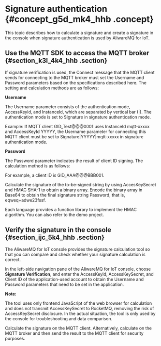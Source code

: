 # Signature authentication {#concept_g5d_mk4_hhb .concept}

This topic describes how to calculate a signature and create a signature in the console when signature authentication is used by AliwareMQ for IoT.

## Use the MQTT SDK to access the MQTT broker {#section_k3l_4k4_hhb .section}

If signature verification is used, the Connect message that the MQTT client sends for connecting to the MQTT broker must set the Username and Password parameters based on the specifications described here. The setting and calculation methods are as follows:

**Username**

The Username parameter consists of the authentication mode, AccessKeyId, and InstanceId, which are separated by vertical bar \(|\). The authentication mode is set to Signature in signature authentication mode.

Example: If MQTT client GID\_Test@@@0001 uses InstanceId mqtt-xxxxx and AccessKeyId YYYYY, the Username parameter for connecting this MQTT client must be set to Signature|YYYYY|mqtt-xxxxx in signature authentication mode.

**Password**

The Password parameter indicates the result of client ID signing. The calculation method is as follows:

For example, a client ID is GID\_AAA@@@BBB001.

Calculate the signature of the to-be-signed string by using AccesKeySecret and HMAC SHA-1 to obtain a binary array. Encode the binary array in Base64 to obtain the final signature string Password, that is, eqweq+adwe23fssf.

Each language provides a function library to implement the HMAC algorithm. You can also refer to the demo project.

## Verify the signature in the console {#section_ijc_5k4_hhb .section}

The AliwareMQ for IoT console provides the signature calculation tool so that you can compare and check whether your signature calculation is correct.

In the left-side navigation pane of the AliwareMQ for IoT console, choose **Signature Verification**, and enter the AccessKeyId, AccessKeySecret, and Client ID of the application-used account to obtain the Username and Password parameters that need to be set in the application.

**Note:** 

The tool uses only frontend JavaScript of the web browser for calculation and does not transmit AccessKeySecret to RocketMQ, removing the risk of AccessKeySecret disclosure. In the actual situation, the tool is only used by the console for troubleshooting and data comparison.

Calculate the signature on the MQTT client. Alternatively, calculate on the MQTT broker and then send the result to the MQTT client for security purposes.

